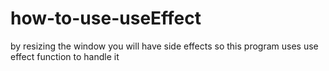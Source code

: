 # how-to-use-useEffect

by resizing the window you will have side effects so this program uses use effect function to handle it
